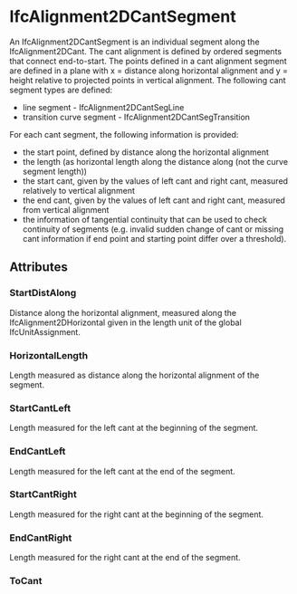 # IfcAlignment2DCantSegment

An IfcAlignment2DCantSegment is an individual segment along the IfcAlignment2DCant.
The cant alignment is defined by ordered segments that connect end-to-start. The points defined in a cant alignment segment are defined in a plane with x = distance along horizontal alignment and y = height relative to projected points in vertical alignment. 
The following cant segment types are defined:
* line segment - IfcAlignment2DCantSegLine
* transition curve segment - IfcAlignment2DCantSegTransition


For each cant segment, the following information is provided:
* the start point, defined by distance along the horizontal alignment
* the length (as horizontal length along the distance along (not the curve segment length))
* the start cant, given by the values of left cant and right cant, measured relatively to vertical alignment
* the end cant, given by the values of left cant and right cant, measured from vertical alignment
* the information of tangential continuity that can be used to check continuity of segments (e.g. invalid sudden change of cant or missing cant information if end point and starting point differ over a threshold).

## Attributes

### StartDistAlong
Distance along the horizontal alignment, measured along the IfcAlignment2DHorizontal given in the length unit of the global IfcUnitAssignment.

### HorizontalLength
Length measured as distance along the horizontal alignment of the segment.

### StartCantLeft
Length measured for the left cant at the beginning of the segment.

### EndCantLeft
Length measured for the left cant at the end of the segment.

### StartCantRight
Length measured for the right cant at the beginning of the segment.

### EndCantRight
Length measured for the right cant at the end of the segment.

### ToCant

